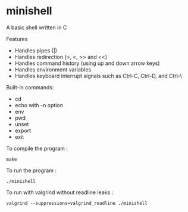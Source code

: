 # minishell

A basic shell written in C

Features
- Handles pipes (|)
- Handles redirection (>, <, >> and <<)
- Handles command history (using up and down arrow keys)
- Handles environment variables
- Handles keyboard interrupt signals such as Ctrl-C, Ctrl-D, and Ctrl-\

Built-in commands:
- cd
- echo with -n option
- env
- pwd
- unset
- export
- exit

To compile the program :

```make```

To run the program :

```./minishell```

To run with valgrind without readline leaks :

```valgrind --suppressions=valgrind_readline ./minishell```

